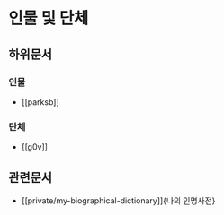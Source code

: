 # 인물 및 단체

## 하위문서

### 인물

- [[parksb]]

### 단체

- [[g0v]]

## 관련문서

- [[private/my-biographical-dictionary]]{나의 인명사전}
